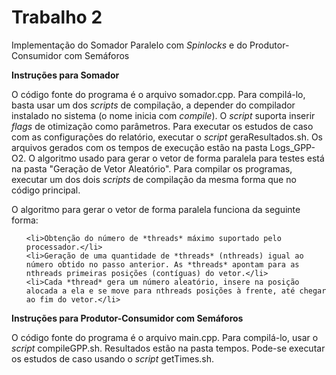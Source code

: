 # Trabalho 2
Implementação do Somador Paralelo com *Spinlocks* e do Produtor-Consumidor com Semáforos

<strong>Instruções para Somador</strong>

O código fonte do programa é o arquivo somador.cpp. Para compilá-lo, basta usar um dos *scripts* de compilação, a depender do compilador instalado no sistema (o nome inicia com *compile*). O *script* suporta inserir *flags* de otimização como parâmetros.
Para executar os estudos de caso com as configurações do relatório, executar o *script* geraResultados.sh.
Os arquivos gerados com os tempos de execução estão na pasta Logs_GPP-O2.
O algoritmo usado para gerar o vetor de forma paralela para testes está na pasta "Geração de Vetor Aleatório". Para compilar os programas, executar um dos dois *scripts* de compilação da mesma forma que no código principal.

O algoritmo para gerar o vetor de forma paralela funciona da seguinte forma:
<ol>

	<li>Obtenção do número de *threads* máximo suportado pelo processador.</li>
	<li>Geração de uma quantidade de *threads* (nthreads) igual ao número obtido no passo anterior. As *threads* apontam para as nthreads primeiras posições (contíguas) do vetor.</li>
	<li>Cada *thread* gera um número aleatório, insere na posição alocada a ela e se move para nthreads posições à frente, até chegar ao fim do vetor.</li>

</ol>

<strong>Instruções para Produtor-Consumidor com Semáforos</strong>

O código fonte do programa é o arquivo main.cpp. Para compilá-lo, usar o *script* compileGPP.sh.
Resultados estão na pasta tempos. Pode-se executar os estudos de caso usando o *script* getTimes.sh.








